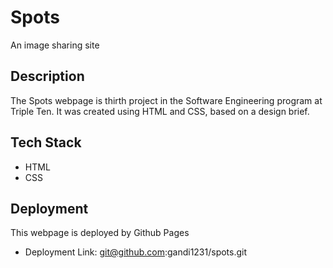 # Spots

An image sharing site

## Description

The Spots webpage is thirth project in the Software Engineering program at Triple Ten. It was created using HTML and CSS, based on a design brief.

## Tech Stack

- HTML
- CSS

## Deployment

This webpage is deployed by Github Pages

- Deployment Link: git@github.com:gandi1231/spots.git
  
